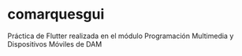 # comarquesgui
Práctica de Flutter realizada en el módulo Programación Multimedia y Dispositivos Móviles de DAM
